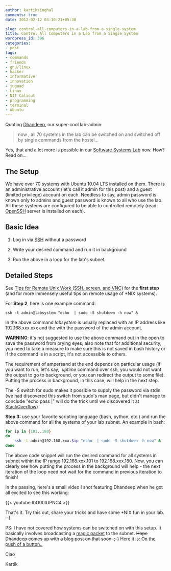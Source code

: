 ```yaml
---
author: kartiksinghal
comments: true
date: 2012-02-12 03:10:21+05:30

slug: control-all-computers-in-a-lab-from-a-single-system
title: Control All Computers in a Lab from a Single System
wordpress_id: 396
categories:
- post
tags:
- commands
- friends
- gnu/linux
- hacker
- Informative
- innovation
- jugaad
- Linux
- NIT Calicut
- programming
- terminal
- ubuntu
---
```


Quoting [Dhandeep](http://dhand33p.wordpress.com/), our super-cool lab-admin:


> now , all 70 systems in the lab can be switched on and switched off by single commands from the hostel...


Yes, that and a lot more is possible in our [Software Systems Lab](http://athena.nitc.ac.in/ssl/) now. How? Read on...


## The Setup


We have over 70 systems with Ubuntu 10.04 LTS installed on them. There is an administrative account (let's call it admin for this post) and a guest (limited privilege) account on each. Needless to say, admin password is known only to admins and guest password is known to all who use the lab. All these systems are configured to be able to controlled remotely (read: [OpenSSH](http://en.wikipedia.org/wiki/OpenSSH) server is installed on each).


## Basic Idea






  1. Log in via [SSH](http://en.wikipedia.org/wiki/Secure_Shell) without a password


  2. Write your desired command and run it in background


  3. Run the above in a loop for the lab's subnet.




## Detailed Steps


See [Tips for Remote Unix Work (SSH, screen, and VNC)](http://shebang.brandonmintern.com/tips-for-remote-unix-work-ssh-screen-and-vnc) for the **first step** (and for more immensely useful tips on remote usage of *NIX systems).

For **Step 2**, here is one example command:


    ssh -t admin@labsystem "echo  | sudo -S shutdown -h now" &


In the above command _labsystem_ is usually replaced with an IP address like 192.168.xxx.xxx and the _<pass>_ with the password of the admin account.

**WARNING**: it's not suggested to use the above command out in the open to save the password from prying eyes; also note that for additional security, you need to take a measure to make sure this is not saved in bash history or if the command is in a script, it's not accessible to others.

The requirement of ampersand at the end depends on particular usage (if you want to run, let's say,  _uptime_ command over ssh, you would not want the output to go to background, or you can redirect the output to some file). Putting the process in background, in this case, will help in the next step.

The -S switch for sudo makes it possible to supply the password via stdin (we had discovered this switch from sudo's man page, but didn't manage to conclude "echo pass |" will do the trick until we discovered it at [StackOverflow](http://stackoverflow.com/questions/233217/pass-password-to-su-sudo-ssh))

**Step 3:** use your favorite scripting language (bash, python, etc.) and run the above command for all the systems of your lab subnet. An example in bash:

```bash
for ip in {101..180}
do
	ssh -t admin@192.168.xxx.$ip "echo  | sudo -S shutdown -h now" &
done
```

The above code snippet will run the desired command for all systems in subnet within the [IP range](http://en.wikipedia.org/wiki/IP_address) 192.168.xxx.101 to 192.168.xxx.180. Now, you can clearly see how putting the process in the background will help - the next iteration of the loop need not wait for the command in previous iteration to finish!

In the passing, here's a small video I shot featuring Dhandeep when he got all excited to see this working:

{{< youtube IbO00lUPNC4 >}}

That's it. Try this out, share your tricks and have some *NIX fun in your lab. :-)

PS: I have not covered how systems can be switched on with this setup. It basically involves broadcasting a [magic packet](http://en.wikipedia.org/wiki/Wake-on-LAN#Magic_packet) to the subnet. <del>Hope Dhandeep comes up with a blog post on that soon. ;-)</del> Here it is: [On the push of a button..](http://dhand33p.wordpress.com/2012/02/11/on-the-push-of-a-button/)

Ciao

Kartik
